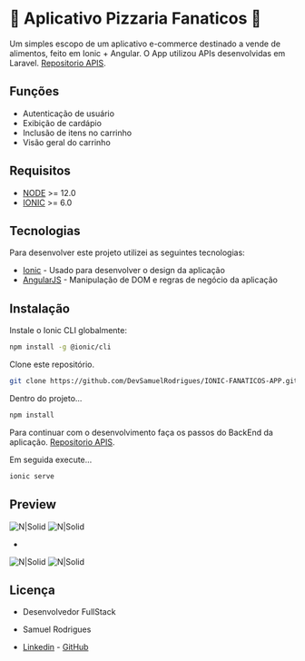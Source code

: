 # 🍕 Aplicativo Pizzaria Fanaticos 🍕

Um simples escopo de um aplicativo e-commerce destinado a vende de alimentos, feito em Ionic + Angular.
O App utilizou APIs desenvolvidas em Laravel. [Repositorio APIS](https://github.com/DevSamuelRodrigues/LARAVEL-FANATICOS-API).

## Funções

- Autenticação de usuário
- Exibição de cardápio
- Inclusão de itens no carrinho
- Visão geral do carrinho

## Requisitos
- [NODE] >= 12.0
- [IONIC] >= 6.0

## Tecnologias

Para desenvolver este projeto utilizei as seguintes tecnologias:

- [Ionic] - Usado para desenvolver o design da aplicação
- [AngularJS] - Manipulação de DOM e regras de negócio da aplicação


## Instalação


Instale o Ionic CLI globalmente:
```sh
npm install -g @ionic/cli
```

Clone este repositório.
```sh
git clone https://github.com/DevSamuelRodrigues/IONIC-FANATICOS-APP.git
```

Dentro do projeto...

```sh
npm install
```

Para continuar com o desenvolvimento faça os passos do BackEnd da aplicação. [Repositorio APIS](https://github.com/DevSamuelRodrigues/LARAVEL-FANATICOS-API).

Em seguida execute...

```sh
ionic serve
```

## Preview

![N|Solid](https://i.imgur.com/W0Kmo38.png)      ![N|Solid](https://i.imgur.com/WvDJ1Ox.png) 

-

![N|Solid](https://i.imgur.com/XUZTTsx.png)     ![N|Solid](https://i.imgur.com/MJ2aPtU.png) 

## Licença
- Desenvolvedor FullStack
- Samuel Rodrigues
- [Linkedin] - [GitHub] 





   [AngularJS]: <http://angularjs.org>
   [Ionic]: <https://ionicframework.com>
   [Linkedin]: <https://www.linkedin.com/in/samuelrodrigues18>
   [GitHub]: <https://github.com/DevSamuelRodrigues>
   [NODE]: <https://nodejs.org/en/>
   [IONIC]: <https://ionicframework.com/docs>

